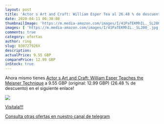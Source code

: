 ```yaml
---
layout: post
title: 'Actor s Art and Craft: William Esper Tea al 26.48 % de descuento'
date: 2020-04-11 06:38:08
thumbnailImage: 'https://m.media-amazon.com/images/I/41PaTEKMhIL._SL200_.jpg'
images: [ 'https://m.media-amazon.com/images/I/41PaTEKMhIL._SL200_.jpg' ]
comments: true
category: ofertas
author: ring
slug: 030727926X
description:
actualPrice: 9.55 GBP
comparePrice: 12.99 GBP
inStock: true
---
```


Ahora mismo tienes [Actor s Art and Craft: William Esper Teaches the Meisner Technique](https://www.amazon.com/dp/030727926X/?tag=redken08-20) a 9.55 GBP (original: 12.99 GBP) (26.48 %  de descuento) en el siguiente enlace!

[![](https://m.media-amazon.com/images/I/41PaTEKMhIL._SL200_.jpg)](https://www.amazon.com/dp/030727926X/?tag=redken08-20)

[Visítala!!!](https://www.amazon.com/dp/030727926X/?tag=redken08-20)

[Consulta otras ofertas en nuestro canal de telegram](https://t.me/s/ofertas25)
